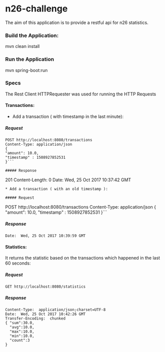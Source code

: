 # n26-challenge
The aim of this application is to provide a restful api for n26 statistics.
### Build the Application:
mvn clean install
### Run the Application
mvn spring-boot:run
### Specs
The Rest Client HTTPRequester was used for running the HTTP Requests
#### Transactions:

* Add a transaction ( with timestamp in the last minute): 

##### Request 

```
POST http://localhost:8080/transactions
Content-Type: application/json
{
"amount": 10.0,
"timestamp" : 1508927852531
}```

##### Response 

``` 
201 
Content-Length:  0
Date:  Wed, 25 Oct 2017 10:37:42 GMT

```
* Add a transaction ( with an old timestamp ): 

##### Request 

``` 
POST http://localhost:8080/transactions
Content-Type: application/json
{
"amount": 10.0,
"timestamp" : 1508927852531
}```

##### Response 

``` 204 
Date:  Wed, 25 Oct 2017 10:39:59 GMT
```

#### Statistics:
It returns the statistic based on the transactions which happened in the last 60 seconds:

##### Request 
``` 
GET http://localhost:8080/statistics
```
##### Response 

``` 200 
Content-Type:  application/json;charset=UTF-8
Date:  Wed, 25 Oct 2017 10:42:26 GMT
Transfer-Encoding:  chunked
{ "sum":30.0,
  "avg":10.0,
  "max":10.0,
  "min":10.0,
  "count":3
}
```
